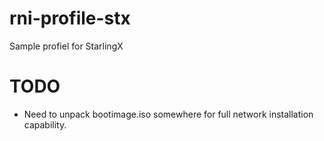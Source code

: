 # rni-profile-stx
Sample profiel for StarlingX

# TODO
* Need to unpack bootimage.iso somewhere for full network installation capability.
